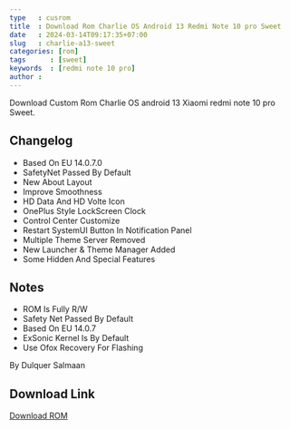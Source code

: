 ```yaml
---
type   : cusrom
title  : Download Rom Charlie OS Android 13 Redmi Note 10 pro Sweet
date   : 2024-03-14T09:17:35+07:00
slug   : charlie-a13-sweet
categories: [rom]
tags      : [sweet]
keywords  : [redmi note 10 pro]
author : 
---
```


Download Custom Rom Charlie OS android 13 Xiaomi redmi note 10 pro Sweet.

## Changelog
- Based On EU 14.0.7.0
- SafetyNet Passed By Default
- New About Layout
- Improve Smoothness 
- HD Data And HD Volte Icon
- OnePlus Style LockScreen Clock
- Control Center Customize
- Restart SystemUI Button In Notification Panel
- Multiple Theme Server Removed
- New Launcher & Theme Manager Added
- Some Hidden And Special Features

## Notes
- ROM Is Fully R/W
- Safety Net Passed By Default 
- Based On EU 14.0.7
- ExSonic Kernel Is By Default 
- Use Ofox Recovery For Flashing

By Dulquer Salmaan

## Download Link
[Download ROM](https://devuploads.com/dmngkojja8zs)

